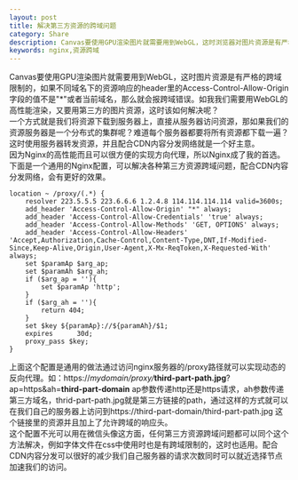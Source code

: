 ```yaml
---
layout: post
title: 解决第三方资源的跨域问题
category: Share 
description: Canvas要使用GPU渲染图片就需要用到WebGL，这时浏览器对图片资源是有严格的跨域限制的，如果不同域名下的资源响应的header里的Access-Control-Allow-Origin字段的值不是"*"或者当前域名，那么就会报跨域错误。如我我们需要用WebGL的高性能渲染，又要用第三方的图片资源，这时该如何解决呢？
keywords: nginx,资源跨域
---
```

Canvas要使用GPU渲染图片就需要用到WebGL，这时图片资源是有严格的跨域限制的，如果不同域名下的资源响应的header里的Access-Control-Allow-Origin字段的值不是"*"或者当前域名，那么就会报跨域错误。如我我们需要用WebGL的高性能渲染，又要用第三方的图片资源，这时该如何解决呢？  
一个方式就是我们将资源下载到服务器上，直接从服务器访问资源，那如果我们的资源服务器是一个分布式的集群呢？难道每个服务器都要将所有资源都下载一遍？
这时使用服务器转发资源，并且配合CDN内容分发网络就是一个好主意。  
因为Nginx的高性能而且可以很方便的实现方向代理，所以Nginx成了我的首选。下面是一个通用的Nginx配置，可以解决各种第三方资源跨域问题，配合CDN内容分发网络，会有更好的效果。
```code
location ~ /proxy/(.*) {
    resolver 223.5.5.5 223.6.6.6 1.2.4.8 114.114.114.114 valid=3600s;
    add_header 'Access-Control-Allow-Origin' "*" always;
    add_header 'Access-Control-Allow-Credentials' 'true' always;
    add_header 'Access-Control-Allow-Methods' 'GET, OPTIONS' always;
    add_header 'Access-Control-Allow-Headers' 'Accept,Authorization,Cache-Control,Content-Type,DNT,If-Modified-Since,Keep-Alive,Origin,User-Agent,X-Mx-ReqToken,X-Requested-With' always;
    set $paramAp $arg_ap;
    set $paramAh $arg_ah;
    if ($arg_ap = ''){
        set $paramAp 'http';
    }
    if ($arg_ah = ''){
        return 404;
    }
    set $key ${paramAp}://${paramAh}/$1;
    expires      30d;
    proxy_pass $key;
}
```
  
上面这个配置是通用的做法通过访问nginx服务器的/proxy路径就可以实现动态的反向代理。如：https://_mydomain/proxy/_**third-part-path.jpg**?ap=https&ah=**third-part-domain** ap参数传递http还是https请求，ah参数传递第三方域名，thrid-part-path.jpg就是第三方链接的path，通过这样的方式就可以在我们自己的服务器上访问到https://third-part-domain/third-part-path.jpg 这个链接里的资源并且加上了允许跨域的响应头。  
这个配置不光可以用在微信头像这方面，任何第三方资源跨域问题都可以同个这个方法解决，例如字体文件在css中使用时也是有跨域限制的，这时也适用。配合CDN内容分发可以很好的减少我们自己服务器的请求次数同时可以就近选择节点加速我们的访问。
